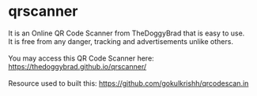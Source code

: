 # qrscanner
It is an Online QR Code Scanner from TheDoggyBrad that is easy to use.
<br>
It is free from any danger, tracking and advertisements unlike others.
<br>
<br>
You may access this QR Code Scanner here: https://thedoggybrad.github.io/qrscanner/
<br>
<br>
Resource used to built this: https://github.com/gokulkrishh/qrcodescan.in
